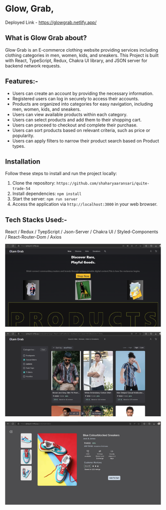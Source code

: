 # Glow, Grab,

Deployed Link - https://glowgrab.netlify.app/

## What is Glow Grab about?

Glow Grab is an E-commerce clothing website providing services including clothing categories in men, women, kids, and sneakers.
This Project is built with React, TypeScript, Redux, Chakra UI library, and JSON server for backend network requests.

## Features:-

- Users can create an account by providing the necessary information.
- Registered users can log in securely to access their accounts.
- Products are organized into categories for easy navigation, including men, women, kids, and sneakers.
- Users can view available products within each category.
- Users can select products and add them to their shopping cart.
- Users can proceed to checkout and complete their purchase.
- Users can sort products based on relevant criteria, such as price or popularity.
- Users can apply filters to narrow their product search based on Product types.

## Installation

Follow these steps to install and run the project locally:

1. Clone the repository: `https://github.com/shaharyaaransari/quite-trade-54`
2. Install dependencies: `npm install`
3. Start the server: `npm run server`
4. Access the application via `http://localhost:3000` in your web browser.

## Tech Stacks Used:-

React / Redux / TyepScript / Json-Server / Chakra UI / Styled-Components / React-Router-Dom / Axios

![Landing Page](./src/images/WebsiteImages/LandingPage.png)

![Product Page](./src/images/WebsiteImages/ProductPage.png)

![Single Product](./src/images/WebsiteImages/SingleProductPage.png)

